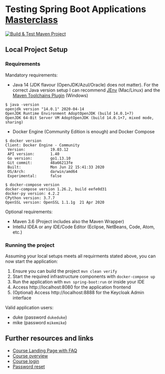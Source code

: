 # Testing Spring Boot Applications [Masterclass](https://rieckpil.de/testing-spring-boot-applications-masterclass/)

[![Build & Test Maven Project](https://github.com/rieckpil/testing-spring-boot-applications-masterclass/workflows/Build%20&%20Test%20Maven%20Project/badge.svg)](https://github.com/rieckpil/testing-spring-boot-applications-masterclass/actions)

## Local Project Setup

### Requirements

Mandatory requirements:

* Java 14 (JDK flavour (OpenJDK/Azul/Oracle) does not matter). For the correct Java version setup I can recommend [JEnv](https://www.youtube.com/watch?v=9FVZyeFDXo0) (Mac/Linux) and the [Maven Toolchains Plugin](https://maven.apache.org/plugins/maven-toolchains-plugin/toolchains/jdk.html) (Windows)

```
$ java -version
openjdk version "14.0.1" 2020-04-14
OpenJDK Runtime Environment AdoptOpenJDK (build 14.0.1+7)
OpenJDK 64-Bit Server VM AdoptOpenJDK (build 14.0.1+7, mixed mode, sharing)
```

* Docker Engine (Community Edition is enough) and Docker Compose

```
$ docker version
Client: Docker Engine - Community
 Version:           19.03.12
 API version:       1.40
 Go version:        go1.13.10
 Git commit:        48a66213fe
 Built:             Mon Jun 22 15:41:33 2020
 OS/Arch:           darwin/amd64
 Experimental:      false

$ docker-compose version
docker-compose version 1.26.2, build eefe0d31
docker-py version: 4.2.2
CPython version: 3.7.7
OpenSSL version: OpenSSL 1.1.1g  21 Apr 2020
```

Optional requirements:

* Maven 3.6 (Project includes also the Maven Wrapper)
* IntelliJ IDEA or any IDE/Code Editor (Eclipse, NetBeans, Code, Atom, etc.)

### Running the project

Assuming your local setups meets all requirments stated above, you can now start the application:

1. Ensure you can build the project `mvn clean verify`
2. Start the required infrastructure components with `docker-compose up`
3. Run the application with `mvn spring-boot:run` or inside your IDE
4. Access http://localhost:8080 for the application frontend
5. (Optional) Access http://localhost:8888 for the Keycloak Admin interface

Valid application users:

* duke (password `dukeduke`)
* mike (password `mikemike`)

## Further resources and links

* [Course Landing Page with FAQ](https://rieckpil.de/testing-spring-boot-applications-masterclass/)
* [Course overview](https://rieckpil.de/courses/testing-spring-boot-applications-masterclass/)
* [Course login](https://rieckpil.de/wp-login.php)
* [Password reset](https://rieckpil.de/wp-login.php?action=lostpassword)
